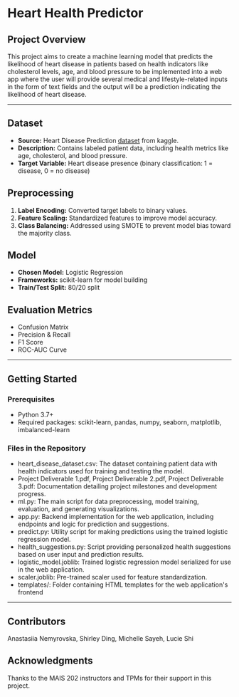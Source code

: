 # Heart Health Predictor 

## Project Overview
This project aims to create a machine learning model that predicts the likelihood of heart disease in patients based on health indicators like cholesterol levels, age, and blood pressure to be implemented into a web app where the user will provide several medical and lifestyle-related inputs in the form of text fields and the output will be a prediction indicating the likelihood of heart disease.

---

## Dataset
- **Source:** Heart Disease Prediction [dataset](https://www.kaggle.com/datasets/rashadrmammadov/heart-disease-prediction?resource=download&select=heart_disease_dataset.csv) from kaggle.
- **Description:** Contains labeled patient data, including health metrics like age, cholesterol, and blood pressure.
- **Target Variable:** Heart disease presence (binary classification: 1 = disease, 0 = no disease)

## Preprocessing
1. **Label Encoding:** Converted target labels to binary values.
2. **Feature Scaling:** Standardized features to improve model accuracy.
3. **Class Balancing:** Addressed using SMOTE to prevent model bias toward the majority class.

## Model
- **Chosen Model:** Logistic Regression
- **Frameworks:** scikit-learn for model building
- **Train/Test Split:** 80/20 split

## Evaluation Metrics
- Confusion Matrix
- Precision & Recall
- F1 Score
- ROC-AUC Curve

---
## Getting Started

### Prerequisites
- Python 3.7+
- Required packages: scikit-learn, pandas, numpy, seaborn, matplotlib, imbalanced-learn

### Files in the Repository
- heart_disease_dataset.csv: The dataset containing patient data with health indicators used for training and testing the model.
- Project Deliverable 1.pdf, Project Deliverable 2.pdf, Project Deliverable 3.pdf: Documentation detailing project milestones and development progress.
- ml.py: The main script for data preprocessing, model training, evaluation, and generating visualizations.
- app.py: Backend implementation for the web application, including endpoints and logic for prediction and suggestions.
- predict.py: Utility script for making predictions using the trained logistic regression model.
- health_suggestions.py: Script providing personalized health suggestions based on user input and prediction results.
- logistic_model.joblib: Trained logistic regression model serialized for use in the web application.
- scaler.joblib: Pre-trained scaler used for feature standardization.
- templates/: Folder containing HTML templates for the web application's frontend

---

## Contributors
Anastasiia Nemyrovska, Shirley Ding, Michelle Sayeh, Lucie Shi

## Acknowledgments
Thanks to the MAIS 202 instructors and TPMs for their support in this project.

